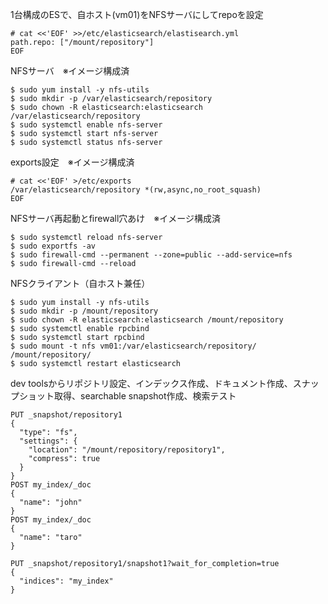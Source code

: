 1台構成のESで、自ホスト(vm01)をNFSサーバにしてrepoを設定
```
# cat <<'EOF' >>/etc/elasticsearch/elastisearch.yml
path.repo: ["/mount/repository"]
EOF
```

NFSサーバ　※イメージ構成済
```
$ sudo yum install -y nfs-utils
$ sudo mkdir -p /var/elasticsearch/repository
$ sudo chown -R elasticsearch:elasticsearch /var/elasticsearch/repository
$ sudo systemctl enable nfs-server
$ sudo systemctl start nfs-server
$ sudo systemctl status nfs-server
```

exports設定　※イメージ構成済
```
# cat <<'EOF' >/etc/exports
/var/elasticsearch/repository *(rw,async,no_root_squash)
EOF
```

NFSサーバ再起動とfirewall穴あけ　※イメージ構成済
```
$ sudo systemctl reload nfs-server
$ sudo exportfs -av
$ sudo firewall-cmd --permanent --zone=public --add-service=nfs
$ sudo firewall-cmd --reload
```

NFSクライアント（自ホスト兼任）
```
$ sudo yum install -y nfs-utils
$ sudo mkdir -p /mount/repository
$ sudo chown -R elasticsearch:elasticsearch /mount/repository
$ sudo systemctl enable rpcbind
$ sudo systemctl start rpcbind
$ sudo mount -t nfs vm01:/var/elasticsearch/repository/ /mount/repository/
$ sudo systemctl restart elasticsearch
```

dev toolsからリポジトリ設定、インデックス作成、ドキュメント作成、スナップショット取得、searchable snapshot作成、検索テスト
```
PUT _snapshot/repository1
{
  "type": "fs",
  "settings": {
    "location": "/mount/repository/repository1",
    "compress": true
  }
}
POST my_index/_doc
{
  "name": "john"
}
POST my_index/_doc
{
  "name": "taro"
}

PUT _snapshot/repository1/snapshot1?wait_for_completion=true
{
  "indices": "my_index"
}
```
